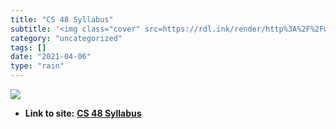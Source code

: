 ```yaml
---
title: "CS 48 Syllabus"
subtitle: '<img class="cover" src=https://rdl.ink/render/http%3A%2F%2Fwww.cs.ucsb.edu%2F~mikec%2Fcs48%2Fsyllabu...'
category: "uncategorized"
tags: []
date: "2021-04-06"
type: "rain"
---
```

<img class="cover" src=https://rdl.ink/render/http%3A%2F%2Fwww.cs.ucsb.edu%2F~mikec%2Fcs48%2Fsyllabus.html>


* **Link to site:** **[CS 48 Syllabus](http://www.cs.ucsb.edu/~mikec/cs48/syllabus.html)**